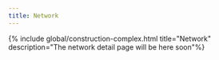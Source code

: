 ```yaml
---
title: Network
---
```


{% include global/construction-complex.html title="Network" description="The network detail page will be here soon"%}
